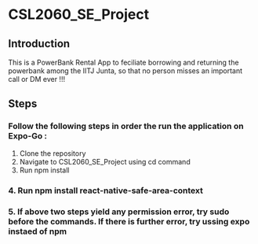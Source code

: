 # CSL2060_SE_Project

## Introduction 
This is a PowerBank Rental App to feciliate borrowing and returning the powerbank among the IITJ Junta, so that no person misses an important call or DM ever !!!

## Steps 
### Follow the following steps in order the run the application on Expo-Go : 

1. Clone the repository
2. Navigate to CSL2060_SE_Project using cd command
3. Run npm install    
### 4. Run npm install react-native-safe-area-context
### 5. If above two steps yield any permission error, try sudo before the commands. If there is further error, try ussing expo instaed of npm
